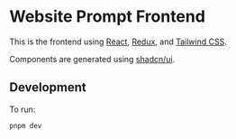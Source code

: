 # Website Prompt Frontend
This is the frontend using [React](https://react.dev/), [Redux](https://redux.js.org/), and [Tailwind CSS](https://tailwindcss.com/).

Components are generated using [shadcn/ui](https://ui.shadcn.com/).

## Development
To run:
```
pnpm dev
```
